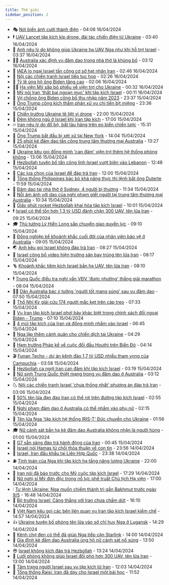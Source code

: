 ```yaml
---
title: Thế giới
sidebar_position: 2
---
```


<!-- vnexpress-the-gioi:START -->
- 🎭 [Nơi biến ảnh cưới thành điện](https://vnexpress.net/noi-bien-anh-cuoi-thanh-dien-4734829.html) - 04:06 16/04/2024
- 🕴 [UAV Lancet tập kích kíp drone, đài tác chiến điện tử Ukraine](https://vnexpress.net/uav-lancet-tap-kich-kip-drone-dai-tac-chien-dien-tu-ukraine-4734826.html) - 03:40 16/04/2024
- 🤭 [Anh nêu lý do không giúp Ukraine hạ UAV Nga như khi hỗ trợ Israel](https://vnexpress.net/anh-neu-ly-do-khong-giup-ukraine-ha-uav-nga-nhu-khi-ho-tro-israel-4734773.html) - 03:37 16/04/2024
- 🧑‍💻 [Australia xác định vụ đâm dao trong nhà thờ là khủng bố](https://vnexpress.net/australia-xac-dinh-vu-dam-dao-trong-nha-tho-la-khung-bo-4734770.html) - 03:12 16/04/2024
- 🦏 [IAEA lo ngại Israel tấn công cơ sở hạt nhân Iran](https://vnexpress.net/iaea-lo-ngai-israel-tan-cong-co-so-hat-nhan-iran-4734780.html) - 02:46 16/04/2024
- 🦒 [Nội các chiến tranh Israel tiếp tục họp](https://vnexpress.net/noi-cac-chien-tranh-israel-tiep-tuc-hop-4734786.html) - 02:26 16/04/2024
- 🌈 [Tỷ lệ ủng hộ ông Biden tăng cao](https://vnexpress.net/ty-le-ung-ho-ong-biden-tang-cao-4734759.html) - 02:06 16/04/2024
- 🧑‍🏫 [Hạ viện Mỹ sắp bỏ phiếu về viện trợ cho Ukraine](https://vnexpress.net/ha-vien-my-sap-bo-phieu-ve-vien-tro-cho-ukraine-4734743.html) - 00:32 16/04/2024
- 🐲 [Mỹ nói Iran &#39;thất bại ngoạn mục&#39; khi tập kích Israel](https://vnexpress.net/my-noi-iran-that-bai-ngoan-muc-khi-tap-kich-israel-4734742.html) - 00:11 16/04/2024
- 🦒 [Vợ chồng ông Biden công bố thu nhập năm 2023](https://vnexpress.net/vo-chong-ong-biden-cong-bo-thu-nhap-nam-2023-4734737.html) - 23:37 15/04/2024
- 🐻 [Ông Trump công kích thẩm phán xử vụ chi tiền bịt miệng](https://vnexpress.net/ong-trump-cong-kich-tham-phan-xu-vu-chi-tien-bit-mieng-4734734.html) - 23:36 15/04/2024
- 🚀 [Chiến trường Ukraine tê liệt vì drone](https://vnexpress.net/chien-truong-ukraine-te-liet-vi-drone-4734336.html) - 22:00 15/04/2024
- 🥰 [Đêm không ngủ ở Israel khi Iran tập kích](https://vnexpress.net/dem-khong-ngu-o-israel-khi-iran-tap-kich-4734548.html) - 17:00 15/04/2024
- 🔥 [Iran nêu lý do đổ bộ, bắt tàu hàng trên eo biển chiến lược](https://vnexpress.net/iran-neu-ly-do-do-bo-bat-tau-hang-tren-eo-bien-chien-luoc-4734696.html) - 15:31 15/04/2024
- 🥳 [Ông Trump bắt đầu bị xét xử tại New York](https://vnexpress.net/ong-trump-bat-dau-bi-xet-xu-tai-new-york-4734695.html) - 14:04 15/04/2024
- 💼 [25 phút kẻ đâm dao tấn công trung tâm thương mại Australia](https://vnexpress.net/25-phut-ke-dam-dao-tan-cong-trung-tam-thuong-mai-australia-4734593.html) - 13:27 15/04/2024
- 🤡 [Ukraine kêu gọi đồng minh &#39;can đảm&#39; viện trợ thêm hệ thống phòng không](https://vnexpress.net/ukraine-keu-goi-dong-minh-can-dam-vien-tro-them-he-thong-phong-khong-4734679.html) - 13:06 15/04/2024
- 🌁 [Hezbollah tuyên bố tấn công lính Israel vượt biên vào Lebanon](https://vnexpress.net/hezbollah-tuyen-bo-tan-cong-linh-israel-vuot-bien-vao-lebanon-4734674.html) - 12:48 15/04/2024
- 🤩 [Các lựa chọn của Israel để đáp trả Iran](https://vnexpress.net/cac-lua-chon-cua-israel-de-dap-tra-iran-4734255.html) - 12:00 15/04/2024
- 🎉 [Tổng thống Philippines bác bỏ khả năng thực thi lệnh bắt ông Duterte](https://vnexpress.net/tong-thong-philippines-bac-bo-kha-nang-thuc-thi-lenh-bat-ong-duterte-4734640.html) - 11:59 15/04/2024
- 🎉 [Đâm dao tại nhà thờ ở Sydney, 4 người bị thương](https://vnexpress.net/dam-dao-tai-nha-tho-o-sydney-4-nguoi-bi-thuong-4734663.html) - 11:34 15/04/2024
- 🌁 [Nỗi ám ảnh với dao của nghi phạm giết người tại trung tâm thương mại Australia](https://vnexpress.net/noi-am-anh-voi-dao-cua-nghi-pham-giet-nguoi-tai-trung-tam-thuong-mai-australia-4734406.html) - 10:34 15/04/2024
- 🌊 [Giây phút rocket Hezbollah khai hỏa tập kích Israel](https://vnexpress.net/giay-phut-rocket-hezbollah-khai-hoa-tap-kich-israel-4734623.html) - 10:01 15/04/2024
- 🕴 [Israel có thể tốn hơn 1,3 tỷ USD đánh chặn 300 UAV, tên lửa Iran](https://vnexpress.net/israel-co-the-ton-hon-1-3-ty-usd-danh-chan-300-uav-ten-lua-iran-4734559.html) - 09:25 15/04/2024
- 🎓 [Thủ tướng Lý Hiển Long sắp chuyển giao quyền lực](https://vnexpress.net/thu-tuong-ly-hien-long-sap-chuyen-giao-quyen-luc-4734569.html) - 09:10 15/04/2024
- 🦩 [Đồng nghiệp kể khoảnh khắc cuối đời của nhân viên bảo vệ ở Australia](https://vnexpress.net/dong-nghiep-ke-khoanh-khac-cuoi-doi-cua-nhan-vien-bao-ve-o-australia-4734416.html) - 09:05 15/04/2024
- 🌏 [Anh kêu gọi Israel không đáp trả Iran](https://vnexpress.net/anh-keu-goi-israel-khong-dap-tra-iran-4734522.html) - 08:27 15/04/2024
- 🌋 [Israel công bố video hiện trường sân bay trúng tên lửa Iran](https://vnexpress.net/israel-cong-bo-video-hien-truong-san-bay-trung-ten-lua-iran-4734477.html) - 08:17 15/04/2024
- 🪜 [Khoảnh khắc tiêm kích Israel bắn hạ UAV, tên lửa Iran](https://vnexpress.net/khoanh-khac-tiem-kich-israel-ban-ha-uav-ten-lua-iran-4734376.html) - 08:10 15/04/2024
- 🕴 [Trung Quốc điều tra nghi vấn VĐV &#39;được nhường&#39; thắng giải marathon](https://vnexpress.net/trung-quoc-dieu-tra-nghi-van-vdv-duoc-nhuong-thang-giai-marathon-4734500.html) - 08:04 15/04/2024
- 🧑‍🏫 [Dân Australia bác ý tưởng &#39;người tốt mang súng&#39; sau vụ đâm dao](https://vnexpress.net/dan-australia-bac-y-tuong-nguoi-tot-mang-sung-sau-vu-dam-dao-4734449.html) - 07:50 15/04/2024
- 🌮 [Thổ Nhĩ Kỳ giải cứu 174 người mắc kẹt trên cáp treo](https://vnexpress.net/tho-nhi-ky-giai-cuu-174-nguoi-mac-ket-tren-cap-treo-4734422.html) - 07:33 15/04/2024
- 🚦 [Vụ Iran tập kích Israel phơi bày khác biệt trong chính sách đối ngoại Biden - Trump](https://vnexpress.net/vu-iran-tap-kich-israel-phoi-bay-khac-biet-trong-chinh-sach-doi-ngoai-biden-trump-4734287.html) - 07:10 15/04/2024
- 💫 [4 mũi tập kích của Iran và đồng minh nhằm vào Israel](https://vnexpress.net/4-mui-tap-kich-cua-iran-va-dong-minh-nham-vao-israel-4734456.html) - 06:45 15/04/2024
- 🤡 [Nga lập thêm cánh quân cho chiến dịch tại Ukraine](https://vnexpress.net/nga-lap-them-canh-quan-cho-chien-dich-tai-ukraine-4734386.html) - 04:29 15/04/2024
- 🦣 [Hạm trưởng Pháp kể về cuộc đối đầu Houthi trên Biển Đỏ](https://vnexpress.net/ham-truong-phap-ke-ve-cuoc-doi-dau-houthi-tren-bien-do-4734334.html) - 04:14 15/04/2024
- 🎬 [Funan Techo - dự án kênh đào 1,7 tỷ USD nhiều tham vọng của Campuchia](https://vnexpress.net/funan-techo-du-an-kenh-dao-1-7-ty-usd-nhieu-tham-vong-cua-campuchia-4733354.html) - 03:58 15/04/2024
- 🎉 [Hezbollah ca ngợi Iran can đảm khi tập kích Israel](https://vnexpress.net/hezbollah-ca-ngoi-iran-can-dam-khi-tap-kich-israel-4734281.html) - 03:19 15/04/2024
- 🎡 [Nữ sinh Trung Quốc thiệt mạng trong vụ đâm dao ở Australia](https://vnexpress.net/nu-sinh-trung-quoc-thiet-mang-trong-vu-dam-dao-o-australia-4734302.html) - 03:12 15/04/2024
- 🌜 [Nội các chiến tranh Israel &#39;chưa thống nhất&#39; phương án đáp trả Iran](https://vnexpress.net/noi-cac-chien-tranh-israel-chua-thong-nhat-phuong-an-dap-tra-iran-4734285.html) - 03:06 15/04/2024
- 🎡 [50% tên lửa đạn đạo Iran có thể rơi trên đường tập kích Israel](https://vnexpress.net/50-ten-lua-dan-dao-iran-co-the-roi-tren-duong-tap-kich-israel-4734300.html) - 02:55 15/04/2024
- 🤗 [Nghi phạm đâm dao ở Australia có thể nhắm vào phụ nữ](https://vnexpress.net/nghi-pham-dam-dao-o-australia-co-the-nham-vao-phu-nu-4734283.html) - 02:15 15/04/2024
- 🦩 [Tên lửa Nga &#39;tập kích hệ thống IRIS-T&#39; Đức chuyển cho Ukraine](https://vnexpress.net/ten-lua-nga-tap-kich-he-thong-iris-t-duc-chuyen-cho-ukraine-4734284.html) - 01:56 15/04/2024
- 🎓 [Nữ cảnh sát bắn hạ kẻ đâm dao Australia không nhận là người hùng](https://vnexpress.net/nu-canh-sat-ban-ha-ke-dam-dao-australia-khong-nhan-la-nguoi-hung-4734263.html) - 01:00 15/04/2024
- 🌁 [G7 sẵn sàng đáp trả hành động của Iran](https://vnexpress.net/g7-san-sang-dap-tra-hanh-dong-cua-iran-4734257.html) - 00:45 15/04/2024
- 🤩 [Israel nói Hamas từ chối thỏa thuận về con tin](https://vnexpress.net/israel-noi-hamas-tu-choi-thoa-thuan-ve-con-tin-4734252.html) - 23:56 14/04/2024
- 👹 [Israel, Iran đấu khẩu tại Liên Hợp Quốc](https://vnexpress.net/israel-iran-dau-khau-tai-lien-hop-quoc-4734240.html) - 23:38 14/04/2024
- ⛽️ [Tính toán của Nga khi tập kích hạ tầng năng lượng Ukraine](https://vnexpress.net/tinh-toan-cua-nga-khi-tap-kich-ha-tang-nang-luong-ukraine-4733777.html) - 22:00 14/04/2024
- 🚀 [Iran nói đã báo trước cho Mỹ cuộc tập kích Israel](https://vnexpress.net/iran-noi-da-bao-truoc-cho-my-cuoc-tap-kich-israel-4734222.html) - 17:29 14/04/2024
- 🎡 [Nữ nghị sĩ Mỹ đơn độc trong nỗ lực phế truất Chủ tịch Hạ viện](https://vnexpress.net/nu-nghi-si-my-don-doc-trong-no-luc-phe-truat-chu-tich-ha-vien-4732906.html) - 17:00 14/04/2024
- 🕯 [Tư lệnh Ukraine: Nga muốn chiếm thành trì gần Bakhmut trước ngày 9/5](https://vnexpress.net/tu-lenh-ukraine-nga-muon-chiem-thanh-tri-gan-bakhmut-truoc-ngay-9-5-4734221.html) - 16:48 14/04/2024
- 🐻 [Bộ trưởng Israel: Căng thẳng với Iran chưa chấm dứt](https://vnexpress.net/bo-truong-israel-cang-thang-voi-iran-chua-cham-dut-4734214.html) - 16:10 14/04/2024
- 🚦 [Việt Nam kêu gọi các bên liên quan vụ Iran tập kích Israel kiềm chế](https://vnexpress.net/viet-nam-keu-goi-cac-ben-lien-quan-vu-iran-tap-kich-israel-kiem-che-4734203.html) - 14:57 14/04/2024
- 👍 [Ukraine tuyên bố phóng tên lửa vào sở chỉ huy Nga ở Lugansk](https://vnexpress.net/ukraine-tuyen-bo-phong-ten-lua-vao-so-chi-huy-nga-o-lugansk-4734192.html) - 14:29 14/04/2024
- 🚀 [Kênh chợ đen có thể đã giúp Nga tiếp cận Starlink](https://vnexpress.net/kenh-cho-den-co-the-da-giup-nga-tiep-can-starlink-4732471.html) - 14:00 14/04/2024
- 🌮 [Gia đình kẻ đâm dao Australia ủng hộ nữ cảnh sát nổ súng](https://vnexpress.net/gia-dinh-ke-dam-dao-australia-ung-ho-nu-canh-sat-no-sung-4734191.html) - 13:50 14/04/2024
- 😎 [Israel không kích đáp trả Hezbollah](https://vnexpress.net/israel-khong-kich-dap-tra-hezbollah-4734175.html) - 13:24 14/04/2024
- 🐲 [Lưới phòng không giúp Israel đối phó hơn 300 UAV, tên lửa Iran](https://vnexpress.net/luoi-phong-khong-giup-israel-doi-pho-hon-300-uav-ten-lua-iran-4734167.html) - 13:00 14/04/2024
- 💫 [Tâm trạng người Israel sau vụ tập kích từ Iran](https://vnexpress.net/tam-trang-nguoi-israel-sau-vu-tap-kich-tu-iran-4734168.html) - 12:03 14/04/2024
- 👀 [Tổng thống Raisi: Iran đã dạy cho Israel một bài học](https://vnexpress.net/tong-thong-raisi-iran-da-day-cho-israel-mot-bai-hoc-4734163.html) - 11:52 14/04/2024<!-- vnexpress-the-gioi:END -->